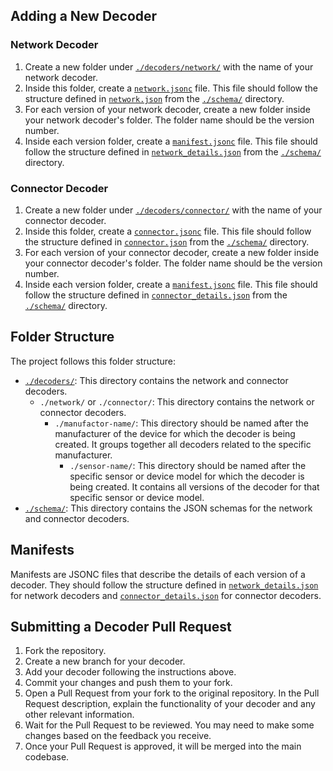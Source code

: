 ## Adding a New Decoder

### Network Decoder

1. Create a new folder under [`./decoders/network/`](./decoders/network/) with the name of your network decoder.
2. Inside this folder, create a [`network.jsonc`](command:_github.copilot.openSymbolFromReferences?%5B%7B%22%24mid%22%3A1%2C%22path%22%3A%22%2FUsers%2Ftagoio%2FDocuments%2Fwork%2Fjs%2Fdecoders%2Fschema%2Fnetwork.json%22%2C%22scheme%22%3A%22file%22%7D%2C%7B%22line%22%3A0%2C%22character%22%3A0%7D%5D "schema/network.json") file. This file should follow the structure defined in [`network.json`](./schema/network.json) from the [`./schema/`](command:_github.copilot.openRelativePath?%5B%7B%22scheme%22%3A%22file%22%2C%22authority%22%3A%22%22%2C%22path%22%3A%22%2FUsers%2Ftagoio%2FDocuments%2Fwork%2Fjs%2Fdecoders%2Fschema%2F%22%2C%22query%22%3A%22%22%2C%22fragment%22%3A%22%22%7D%5D "/Users/tagoio/Documents/work/js/decoders/schema/") directory.
3. For each version of your network decoder, create a new folder inside your network decoder's folder. The folder name should be the version number.
4. Inside each version folder, create a [`manifest.jsonc`](command:_github.copilot.openSymbolFromReferences?%5B%7B%22%24mid%22%3A1%2C%22path%22%3A%22%2FUsers%2Ftagoio%2FDocuments%2Fwork%2Fjs%2Fdecoders%2Fschema%2Ftypes.ts%22%2C%22scheme%22%3A%22file%22%7D%2C%7B%22line%22%3A3%2C%22character%22%3A4%7D%5D "schema/types.ts") file. This file should follow the structure defined in [`network_details.json`](./schema/network_details.json) from the [`./schema/`](command:_github.copilot.openRelativePath?%5B%7B%22scheme%22%3A%22file%22%2C%22authority%22%3A%22%22%2C%22path%22%3A%22%2FUsers%2Ftagoio%2FDocuments%2Fwork%2Fjs%2Fdecoders%2Fschema%2F%22%2C%22query%22%3A%22%22%2C%22fragment%22%3A%22%22%7D%5D "/Users/tagoio/Documents/work/js/decoders/schema/") directory.

### Connector Decoder

1. Create a new folder under [`./decoders/connector/`](./decoders/connector/) with the name of your connector decoder.
2. Inside this folder, create a [`connector.jsonc`](command:_github.copilot.openSymbolFromReferences?%5B%7B%22%24mid%22%3A1%2C%22path%22%3A%22%2FUsers%2Ftagoio%2FDocuments%2Fwork%2Fjs%2Fdecoders%2Fschema%2Fconnector.json%22%2C%22scheme%22%3A%22file%22%7D%2C%7B%22line%22%3A0%2C%22character%22%3A0%7D%5D "schema/connector.json") file. This file should follow the structure defined in [`connector.json`](./schema/connector.json) from the [`./schema/`](command:_github.copilot.openRelativePath?%5B%7B%22scheme%22%3A%22file%22%2C%22authority%22%3A%22%22%2C%22path%22%3A%22%2FUsers%2Ftagoio%2FDocuments%2Fwork%2Fjs%2Fdecoders%2Fschema%2F%22%2C%22query%22%3A%22%22%2C%22fragment%22%3A%22%22%7D%5D "/Users/tagoio/Documents/work/js/decoders/schema/") directory.
3. For each version of your connector decoder, create a new folder inside your connector decoder's folder. The folder name should be the version number.
4. Inside each version folder, create a [`manifest.jsonc`](command:_github.copilot.openSymbolFromReferences?%5B%7B%22%24mid%22%3A1%2C%22path%22%3A%22%2FUsers%2Ftagoio%2FDocuments%2Fwork%2Fjs%2Fdecoders%2Fschema%2Ftypes.ts%22%2C%22scheme%22%3A%22file%22%7D%2C%7B%22line%22%3A3%2C%22character%22%3A4%7D%5D "schema/types.ts") file. This file should follow the structure defined in [`connector_details.json`](./schema/connector_details.json) from the [`./schema/`](command:_github.copilot.openRelativePath?%5B%7B%22scheme%22%3A%22file%22%2C%22authority%22%3A%22%22%2C%22path%22%3A%22%2FUsers%2Ftagoio%2FDocuments%2Fwork%2Fjs%2Fdecoders%2Fschema%2F%22%2C%22query%22%3A%22%22%2C%22fragment%22%3A%22%22%7D%5D "/Users/tagoio/Documents/work/js/decoders/schema/") directory.

## Folder Structure

The project follows this folder structure:

- [`./decoders/`](command:_github.copilot.openRelativePath?%5B%7B%22scheme%22%3A%22file%22%2C%22authority%22%3A%22%22%2C%22path%22%3A%22%2FUsers%2Ftagoio%2FDocuments%2Fwork%2Fjs%2Fdecoders%2Fdecoders%2F%22%2C%22query%22%3A%22%22%2C%22fragment%22%3A%22%22%7D%5D "/Users/tagoio/Documents/work/js/decoders/decoders/"): This directory contains the network and connector decoders.
  - `./network/` or `./connector/`: This directory contains the network or connector decoders.
    - `./manufactor-name/`: This directory should be named after the manufacturer of the device for which the decoder is being created. It groups together all decoders related to the specific manufacturer.
      - `./sensor-name/`: This directory should be named after the specific sensor or device model for which the decoder is being created. It contains all versions of the decoder for that specific sensor or device model.
- [`./schema/`](command:_github.copilot.openRelativePath?%5B%7B%22scheme%22%3A%22file%22%2C%22authority%22%3A%22%22%2C%22path%22%3A%22%2FUsers%2Ftagoio%2FDocuments%2Fwork%2Fjs%2Fdecoders%2Fschema%2F%22%2C%22query%22%3A%22%22%2C%22fragment%22%3A%22%22%7D%5D "/Users/tagoio/Documents/work/js/decoders/schema/"): This directory contains the JSON schemas for the network and connector decoders.

## Manifests

Manifests are JSONC files that describe the details of each version of a decoder. They should follow the structure defined in [`network_details.json`](./schema/network_details.json) for network decoders and [`connector_details.json`](./schema/connector_details.json) for connector decoders.

## Submitting a Decoder Pull Request

1. Fork the repository.
2. Create a new branch for your decoder.
3. Add your decoder following the instructions above.
4. Commit your changes and push them to your fork.
5. Open a Pull Request from your fork to the original repository. In the Pull Request description, explain the functionality of your decoder and any other relevant information.
6. Wait for the Pull Request to be reviewed. You may need to make some changes based on the feedback you receive.
7. Once your Pull Request is approved, it will be merged into the main codebase.
